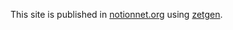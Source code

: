 This site is published in [notionnet.org](http://notionnet.org/) using [zetgen](https://github.com/jvillste/zetgen).
